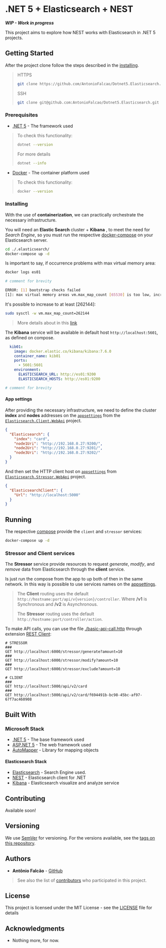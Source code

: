 # .NET 5 + Elasticsearch + NEST

***WIP - Work in progress***

This project aims to explore how NEST works with Elasticsearch in .NET 5 projects.

## Getting Started

After the project clone follow the steps described in the [installing](#installing).

> HTTPS
>
>```bash
>git clone https://github.com/AntonioFalcao/Dotnet5.Elasticsearch.git
>```
>
> SSH
>
>```bash
>git clone git@github.com:AntonioFalcao/Dotnet5.Elasticsearch.git
>```

### Prerequisites

* [.NET 5](https://github.com/dotnet/core/blob/master/release-notes/5.0/preview/5.0.0-preview.5-install-instructions.md) - The framework used

> To check this functionality:
>
>```bash
>dotnet --version
>```
>
> For more details
>
>```bash
>dotnet --info
>```

* [Docker](https://www.docker.com/) - The container platform used

> To check this functionality:
>
>```bash
>docker --version
>```

### Installing

With the use of **containerization**, we can practically orchestrate the necessary infrastructure.

You will need an **Elastic Search** cluster + **Kibana** , to meet the need for _Search Engine_, so you must run the respective [docker-compose](./.elasticsearch/docker-compose.yml) on your Elasticsearch server.

```bash
cd ./.elasticsearch/
docker-compose up -d
```

Is important to say, if occurrence problems with max virtual memory area:

```bash
docker logs es01

# comment for brevity

ERROR: [1] bootstrap checks failed
[1]: max virtual memory areas vm.max_map_count [65530] is too low, increase to at least [262144]
```  

It's possible to increase to at least [262144]:

```bash
sudo sysctl -w vm.max_map_count=262144
```

> More details about in this [link](https://www.elastic.co/guide/en/elasticsearch/reference/7.5/docker.html#docker-prod-prerequisites)

The **Kibana** service will be available in default host `http://localhost:5601`, as defined on compose.

```yaml
  kib01:
    image: docker.elastic.co/kibana/kibana:7.6.0
    container_name: kib01
    ports:
      - 5601:5601
    environment:
      ELASTICSEARCH_URL: http://es01:9200
      ELASTICSEARCH_HOSTS: http://es01:9200

# comment for brevity
```

#### App settings

After providing the necessary infrastructure, we need to define the cluster **index** and **nodes** addresses on the [`appsettings`](./src/Dotnet5.Elasticsearch.Client.WebApi/appsettings.json) from the [`Elasticsearch.Client.WebApi`](./src/Dotnet5.Elasticsearch.Client.WebApi) project.

```json
{
  "Elasticsearch": {
    "index": "card",
    "node1Uri": "http://192.168.0.27:9200/",
    "node2Uri": "http://192.168.0.27:9201/",
    "node3Uri": "http://192.168.0.27:9202/"
  }
}
```

And then set the HTTP client host on [`appsettings`](./src/Dotnet5.Elasticsearch.Stressor.WebApi/appsettings.json) from [`Elasticsearch.Stressor.WebApi`](./src/Dotnet5.Elasticsearch.Stressor.WebApi) project.

```json
{
  "ElasticsearchClient": {
    "Url": "http://localhost:5000"
  }
}
```

## Running

The respective [compose](./docker-compose.yml) provide the `client` and `stressor` services:

```bash
docker-compose up -d
```

### Stressor and Client services

The **Stressor** service provide  resources to request  _generate_, _modify_, and _remove_ data from Elasticsearch through the **client** service.

Is just run the compose from the app to up both of then in the same network. In this way is possible to use services names on the [appsettings](#app-settings).

> The **Client** routing uses the default `http://hostname:port/api/v{version}/controller`. Where  **/v1** is Synchronous and **/v2** is Asynchronous.
>
> The **Stressor** routing uses the default `http://hostname:port/controller/action`.

To make API calls, you can use the file [./basic-api-call.http](./basic-api-call.http) through extension [REST Client](https://marketplace.visualstudio.com/items?itemName=humao.rest-client):

```http request
# STRESSOR
###
GET http://localhost:6000/stressor/generate?amount=10
###
GET http://localhost:6000/stressor/modify?amount=10
###
GET http://localhost:6000/stressor/exclude?amount=10

# CLIENT
###
GET http://localhost:5000/api/v2/card
###
GET http://localhost:5000/api/v2/card/f694491b-bc98-45bc-af97-67f7ac460908
```

## Built With

### Microsoft Stack

* [.NET 5](https://dotnet.microsoft.com/) - The base framework used
* [ASP.NET 5](https://docs.microsoft.com/en-us/aspnet/core/?view=aspnetcore-3.1) - The web framework used
* [AutoMapper](https://automapper.org/) - Library for mapping objects

#### Elasticsearch Stack

* [Elasticsearch](https://www.elastic.co) - Search Engine used.
* [NEST](https://www.elastic.co/guide/en/elasticsearch/client/net-api/current/nest.html) - Elasticsearch client for .NET
* [Kibana](https://www.elastic.co/pt/kibana) - Elasticsearch visualize and analyze service

## Contributing

Available soon!

## Versioning

We use [SemVer](http://semver.org/) for versioning. For the versions available, see the [tags on this repository](https://github.com/AntonioFalcao/Dotnet5.Elasticsearch/tags).

## Authors

* **Antônio Falcão** - [GitHub](https://github.com/AntonioFalcao)

> See also the list of [contributors](https://github.com/AntonioFalcao/Dotnet5.Elasticsearch/graphs/contributors) who participated in this project.

## License

This project is licensed under the MIT License - see the [LICENSE](./LICENSE) file for details

## Acknowledgments

* Nothing more, for now.
